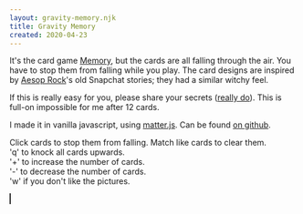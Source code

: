 ```yaml
---
layout: gravity-memory.njk
title: Gravity Memory
created: 2020-04-23
---
```

<p>It's the card game <a href="https://en.wikipedia.org/wiki/Concentration_(card_game)">Memory</a>, but the cards are all falling through the air. You have to stop them from falling while you play. The card designs are inspired by <a href="https://rhymesayers.com/artists/aesoprock">Aesop Rock</a>'s old Snapchat stories; they had a similar witchy feel.</p>
<p>If this is really easy for you, please share your secrets (<a href="https://twitter.com/messages/compose?recipient_id=800796177604100096">really do</a>). This is full-on impossible for me after 12 cards.</p>
<p>I made it in vanilla javascript, using <a href="https://brm.io/matter-js/">matter.js</a>. Can be found <a href="https://github.com/dom-o/gravity-memory">on github</a>.</p>
<p>
  Click cards to stop them from falling.
  Match like cards to clear them.<br/>
  'q' to knock all cards upwards.<br/>
  '+' to increase the number of cards.<br/>
  '-' to decrease the number of cards.<br/>
  'w' if you don't like the pictures.<br/>
</p>
<div>
  <canvas id="canvas" style="margin:auto; border: 1px solid"></canvas>
</div>
